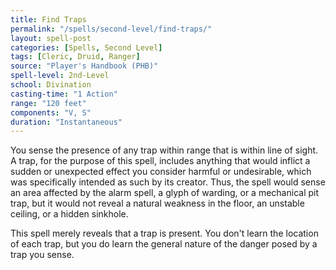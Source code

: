 ```yaml
---
title: Find Traps
permalink: "/spells/second-level/find-traps/"
layout: spell-post
categories: [Spells, Second Level]
tags: [Cleric, Druid, Ranger]
source: "Player's Handbook (PHB)"
spell-level: 2nd-Level
school: Divination
casting-time: "1 Action"
range: "120 feet"
components: "V, S"
duration: "Instantaneous"
---
```


You sense the presence of any trap within range that is within line of sight. A trap, for the purpose of this spell, includes anything that would inflict a sudden or unexpected effect you consider harmful or undesirable, which was specifically intended as such by its creator. Thus, the spell would sense an area affected by the alarm spell, a glyph of warding, or a mechanical pit trap, but it would not reveal a natural weakness in the floor, an unstable ceiling, or a hidden sinkhole.

This spell merely reveals that a trap is present. You don't learn the location of each trap, but you do learn the general nature of the danger posed by a trap you sense.
